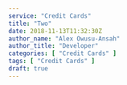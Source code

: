 ```yaml
---
service: "Credit Cards"
title: "Two"
date: 2018-11-13T11:32:30Z
author_name: "Alex Owusu-Ansah"
author_title: "Developer"
categories: [ "Credit Cards" ]
tags: [ "Credit Cards" ]
draft: true
---
```

